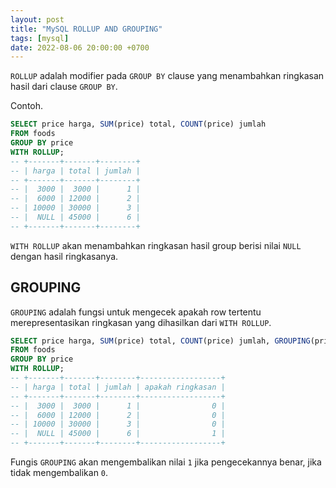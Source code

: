 ```yaml
---
layout: post
title: "MySQL ROLLUP AND GROUPING"
tags: [mysql]
date: 2022-08-06 20:00:00 +0700
---
```


`ROLLUP` adalah modifier pada `GROUP BY` clause yang menambahkan ringkasan hasil dari clause `GROUP BY`.

Contoh.

```sql
SELECT price harga, SUM(price) total, COUNT(price) jumlah
FROM foods
GROUP BY price
WITH ROLLUP;
-- +-------+-------+--------+
-- | harga | total | jumlah |
-- +-------+-------+--------+
-- |  3000 |  3000 |      1 |
-- |  6000 | 12000 |      2 |
-- | 10000 | 30000 |      3 |
-- |  NULL | 45000 |      6 |
-- +-------+-------+--------+
```

`WITH ROLLUP` akan menambahkan ringkasan hasil group berisi nilai `NULL` dengan hasil ringkasanya. 


## GROUPING

`GROUPING` adalah fungsi untuk mengecek apakah row tertentu merepresentasikan ringkasan yang dihasilkan dari `WITH ROLLUP`.

```sql
SELECT price harga, SUM(price) total, COUNT(price) jumlah, GROUPING(price) `apakah ringkasan`
FROM foods
GROUP BY price
WITH ROLLUP;
-- +-------+-------+--------+------------------+
-- | harga | total | jumlah | apakah ringkasan |
-- +-------+-------+--------+------------------+
-- |  3000 |  3000 |      1 |                0 |
-- |  6000 | 12000 |      2 |                0 |
-- | 10000 | 30000 |      3 |                0 |
-- |  NULL | 45000 |      6 |                1 |
-- +-------+-------+--------+------------------+
```

Fungis `GROUPING` akan mengembalikan nilai `1` jika pengecekannya benar, jika tidak mengembalikan `0`.